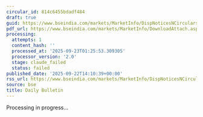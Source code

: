 ```yaml
---
circular_id: 814c6455bdadf484
draft: true
guid: https://www.bseindia.com/markets/MarketInfo/DispNoticesNCirculars.aspx?Noticeid={508A095D-52FA-4E3C-B0C9-257EEE041D54}&noticeno=20250922-52&dt=09/22/2025&icount=52&totcount=58&flag=0
pdf_url: https://www.bseindia.com/markets/MarketInfo/DownloadAttach.aspx?id=20250922-52&attachedId=3ff60523-5c12-4713-849e-7badfe77ed8a
processing:
  attempts: 1
  content_hash: ''
  processed_at: '2025-09-23T01:25:53.309305'
  processor_version: '2.0'
  stage: claude_failed
  status: failed
published_date: '2025-09-22T14:10:39+00:00'
rss_url: https://www.bseindia.com/markets/MarketInfo/DispNoticesNCirculars.aspx?Noticeid={508A095D-52FA-4E3C-B0C9-257EEE041D54}&noticeno=20250922-52&dt=09/22/2025&icount=52&totcount=58&flag=0
source: bse
title: Daily Bulletin
---
```


Processing in progress...